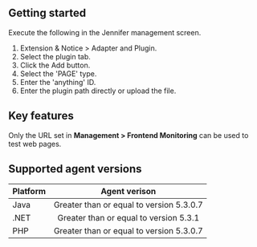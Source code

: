 ## Getting started

Execute the following in the Jennifer management screen.

 1. Extension & Notice > Adapter and Plugin.
 2. Select the plugin tab.
 2. Click the Add button.
 3. Select the 'PAGE' type.
 4. Enter the 'anything' ID.
 5. Enter the plugin path directly or upload the file.

## Key features

Only the URL set in **Management > Frontend Monitoring** can be used to test web pages.

## Supported agent versions
 
| Platform | Agent verison |
| ------------- |:-------------:|
| Java | Greater than or equal to version 5.3.0.7 |
| .NET | Greater than or equal to version 5.3.1 |
| PHP | Greater than or equal to version 5.3.0.7 |
